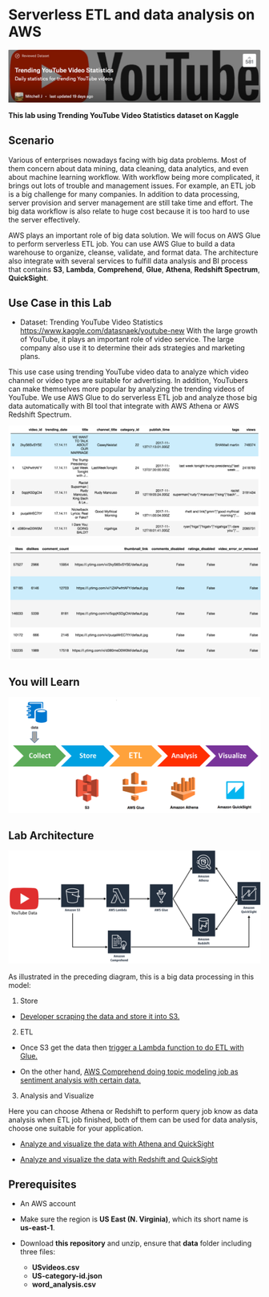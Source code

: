 # Serverless ETL and data analysis on AWS

![kaggle_data.png](/images/kaggle_data.png)

**This lab using Trending YouTube Video Statistics dataset on Kaggle**

## Scenario

Various of enterprises nowadays facing with big data problems. Most of them concern about data mining, data cleaning, data analytics, and even about machine learning workflow. With workflow being more complicated, it brings out lots of trouble and management issues. For example, an ETL job is a big challenge for many companies. In addition to data processing, server provision and server management are still take time and effort. The big data workflow is also relate to huge cost because it is too hard to use the server effectively.

AWS plays an important role of big data solution. We will focus on AWS Glue to perform serverless ETL job. You can use AWS Glue to build a data warehouse to organize, cleanse, validate, and format data. The architecture also integrate with several services to fulfill data analysis and BI process that contains **S3**, **Lambda**, **Comprehend**, **Glue**, **Athena**, **Redshift Spectrum**, **QuickSight**.


## Use Case in this Lab 
* Dataset: Trending YouTube Video Statistics
https://www.kaggle.com/datasnaek/youtube-new
With the large growth of YouTube, it plays an important role of video service. The large company also use it to determine their ads strategies and marketing plans.

This use case using trending YouTube video data to analyze which video channel or video type are suitable for advertising. In addition, YouTubers can make themselves more popular by analyzing the trending videos of YouTube. We use AWS Glue to do serverless ETL job and analyze those big data automatically with BI tool that integrate with AWS Athena or AWS Redshift Spectrum.

![preview_data1.png](/images/preview_data1.png)

![preview_data2.png](/images/preview_data2.png)


## You will Learn
![learnflow.png](/images/learnflow.png)


## Lab Architecture
![lab_architecture.png](/images/lab_architecture2.png)

As illustrated in the preceding diagram, this is a big data processing in this model:
1. Store
* [Developer scraping the data and store it into S3.](https://github.com/ecloudvalley/Serverless-ETL-and-data-analysis-on-AWS/tree/master/201-Scraping%20the%20data%20and%20store%20into%20S3)

2. ETL
* Once S3 get the data then [trigger a Lambda function to do ETL with Glue.](https://github.com/ecloudvalley/Serverless-ETL-and-data-analysis-on-AWS/tree/master/202-Trigger%20Lambda%20function%20to%20do%20ETL%20with%20Glue)

* On the other hand, [AWS Comprehend doing topic modeling job as sentiment analysis with certain data.](https://github.com/ecloudvalley/Serverless-ETL-and-data-analysis-on-AWS/tree/master/203-Using%20AWS%20Comprehend%20do%20topic%20modeling%20job)

3. Analysis and Visualize

Here you can choose Athena or Redshift to perform query job know as data analysis when ETL job finished, both of them can be used for data analysis, choose one suitable for your application.

* [Analyze and visualize the data with Athena and QuickSight](https://github.com/ecloudvalley/Serverless-ETL-and-data-analysis-on-AWS/tree/master/Analyze%20and%20visualize%20the%20data%20with%20Athena%20and%20QuickSight)

* [Analyze and visualize the data with Redshift and QuickSight](https://github.com/ecloudvalley/Serverless-ETL-and-data-analysis-on-AWS/tree/master/Analyze%20and%20visualize%20the%20data%20with%20Redshift%20and%20QuickSight)


## Prerequisites

* An AWS account

* Make sure the region is **US East (N. Virginia)**, which its short name is **us-east-1**.

* Download **this repository** and unzip, ensure that **data** folder including three files:
    * **USvideos.csv**
    * **US-category-id.json**
    * **word_analysis.csv**



